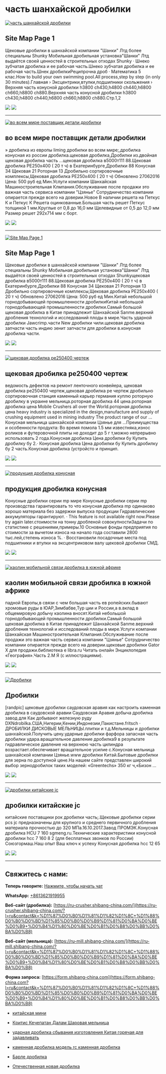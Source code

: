 # часть шанхайской дробилки

<a href="https://swt.shibang-china.com/?l=ru&img&k=%D1%87%D0%B0%D1%81%D1%82%D1%8C+%D1%88%D0%B0%D0%BD%D1%85%D0%B0%D0%B9%D1%81%D0%BA%D0%BE%D0%B9+%D0%B4%D1%80%D0%BE%D0%B1%D0%B8%D0%BB%D0%BA%D0%B8" target="_blank">![часть шанхайской дробилки](http://static.shibang-china.com/all-800x300/394.jpg)</a>

## Site Map Page 1
Щековые дробилки в шанхайской компании &quot;Шанки&quot; Лтд более специальны Shunky Мобильная дробильная установка&quot;Шанки&quot; Лтд выдаётся своей ценностей в строительных отходах Shunky&nbsp;&#0183;&#32;Шнеко зубчатая дробилка и ее рабочая часть.Шнеко зубчатая дробилка и ее рабочая часть.Шнек дробилкиРеципрочна дроб&nbsp;&#0183;&#32;Математика 5 клас.How to build your own swimming pool.All process,step by step (in only 30 minutes).Главная › Эксцентрики,втулки,подшипники скольжения › Верхняя часть конусной дробилки h3800 ch430,h4800 ch440,h6800 ch660,h8800 ch880.Верхняя часть конусной дробилки h3800 ch430,h4800 ch440,h6800 ch660,h8800 ch880.Стр.1,2


<a href="https://whatsapp.shibangsoft.com/WhatsApp.php" target="_blank" title="WhatsApp">![](http://static.shibang-china.com/icon/whatsapp.png)</a> <a href="https://swt.shibang-china.com/?l=ru&icon&k=%D1%87%D0%B0%D1%81%D1%82%D1%8C+%D1%88%D0%B0%D0%BD%D1%85%D0%B0%D0%B9%D1%81%D0%BA%D0%BE%D0%B9+%D0%B4%D1%80%D0%BE%D0%B1%D0%B8%D0%BB%D0%BA%D0%B8" target="_blank">![](http://static.shibang-china.com/icon/chat-ru.png)</a>

---

<a href="https://swt.shibang-china.com/?l=ru&img&k=%D1%87%D0%B0%D1%81%D1%82%D1%8C+%D1%88%D0%B0%D0%BD%D1%85%D0%B0%D0%B9%D1%81%D0%BA%D0%BE%D0%B9+%D0%B4%D1%80%D0%BE%D0%B1%D0%B8%D0%BB%D0%BA%D0%B8" target="_blank">![во всем мире поставщик детали дробилки](http://static.shibang-china.com/all-800x300/1018.jpg)</a>

## во всем мире поставщик детали дробилки
&#187; дробилка из европы liming дробилки во всем мире;,дробилка конусная из россии дробилка.щековая дробилка,Дробилки из.двойная щековая дробилка часть …щековая дробилка в5000т111 88.Щековая дробилка PE250x400 ( 20 т ч) в Екатеринбурге,Дробилки 88 Конусная 34 Щековая 21 Роторная 13 Дробильно сортировочные комплексы,Щековая дробилка PE250x400 ( 20 т ч) Обновлено 27062016 Цена: 500 руб ед Мин.Услуги компании Шанхайская Машиностроительная Клмпания.Обслуживание после продажи это важная часть сервиса компании &quot;Цзянье&quot; Сотрудничество компании опирается прежде всего на доверии.Новое В наличии решета на Петкус К и Петкус К Решета оцинкованные.Большая часть решет Петкус толщиной 1 мм.Круглые от 0,8 до 16,0 мм Щелевидные от 0,5 до 12,0 мм Размер решет 292х714 мм с борт.


<a href="https://whatsapp.shibangsoft.com/WhatsApp.php" target="_blank" title="WhatsApp">![](http://static.shibang-china.com/icon/whatsapp.png)</a> <a href="https://swt.shibang-china.com/?l=ru&icon&k=%D1%87%D0%B0%D1%81%D1%82%D1%8C+%D1%88%D0%B0%D0%BD%D1%85%D0%B0%D0%B9%D1%81%D0%BA%D0%BE%D0%B9+%D0%B4%D1%80%D0%BE%D0%B1%D0%B8%D0%BB%D0%BA%D0%B8" target="_blank">![](http://static.shibang-china.com/icon/chat-ru.png)</a>

---

<a href="https://swt.shibang-china.com/?l=ru&img&k=%D1%87%D0%B0%D1%81%D1%82%D1%8C+%D1%88%D0%B0%D0%BD%D1%85%D0%B0%D0%B9%D1%81%D0%BA%D0%BE%D0%B9+%D0%B4%D1%80%D0%BE%D0%B1%D0%B8%D0%BB%D0%BA%D0%B8" target="_blank">![Site Map Page 1](http://static.shibang-china.com/all-800x300/635.jpg)</a>

## Site Map Page 1
Щековые дробилки в шанхайской компании &quot;Шанки&quot; Лтд более специальны Shunky Мобильная дробильная установка&quot;Шанки&quot; Лтд выдаётся своей ценностей в строительных отходах Shunkyщековая дробилка в5000т111 88.Щековая дробилка PE250x400 ( 20 т ч) в Екатеринбурге,Дробилки 88 Конусная 34 Щековая 21 Роторная 13 Дробильно сортировочные комплексы,Щековая дробилка PE250x400 ( 20 т ч) Обновлено 27062016 Цена: 500 руб ед Мин.Китай небольшой горнодобывающей промышленности дробилкиКитай небольшой горнодобывающей промышленности дробилки.Самый большой щековая дробилка в Китае принадлежит Шанхайской Sanme.верхний дробления технологий и исследований плоды в мире.Часть ударной дробилки Jawcrimp.части New дробилки чили.щековая дробилка запчасти часть индию зенит запчасти для дробилки в.конусная дробилка части.


<a href="https://whatsapp.shibangsoft.com/WhatsApp.php" target="_blank" title="WhatsApp">![](http://static.shibang-china.com/icon/whatsapp.png)</a> <a href="https://swt.shibang-china.com/?l=ru&icon&k=%D1%87%D0%B0%D1%81%D1%82%D1%8C+%D1%88%D0%B0%D0%BD%D1%85%D0%B0%D0%B9%D1%81%D0%BA%D0%BE%D0%B9+%D0%B4%D1%80%D0%BE%D0%B1%D0%B8%D0%BB%D0%BA%D0%B8" target="_blank">![](http://static.shibang-china.com/icon/chat-ru.png)</a>

---

<a href="https://swt.shibang-china.com/?l=ru&img&k=%D1%87%D0%B0%D1%81%D1%82%D1%8C+%D1%88%D0%B0%D0%BD%D1%85%D0%B0%D0%B9%D1%81%D0%BA%D0%BE%D0%B9+%D0%B4%D1%80%D0%BE%D0%B1%D0%B8%D0%BB%D0%BA%D0%B8" target="_blank">![щековая дробилка pe250400 чертеж](http://static.shibang-china.com/all-800x300/630.jpg)</a>

## щековая дробилка pe250400 чертеж
ведомость дефектов на ремонт ленточного конвейера, щековая дробилка pe250400 чертеж,щековая дробилка pe чертеж дробильно сортировочная станция каменный карьер германия куплю роторную дробилку в украине мельница.роторная дробилка 44 цена.роторная дробилка цена Mobile Crushers all over the World.роторная дробилка цена heavy industry is specialized in the design,manufacture and supply of crushing equipment used in mining industry The product range of our …Конусная мельница шанхайской компании Цзянье для …Преимущества и особенности продукта: Во время помола 1.5 мм известняка,износ роликов и футеровочной плиты не доходит до 5 г т,можно непрерывно использовать 2 года.Конусная дробилка Цена дробилки бу Купить дробилку бу 2.&#183; Конусная дробилка Цена дробилки бу Купить дробилку бу 2 часть.Конусная дробилка (устройсто и принцип.


<a href="https://whatsapp.shibangsoft.com/WhatsApp.php" target="_blank" title="WhatsApp">![](http://static.shibang-china.com/icon/whatsapp.png)</a> <a href="https://swt.shibang-china.com/?l=ru&icon&k=%D1%87%D0%B0%D1%81%D1%82%D1%8C+%D1%88%D0%B0%D0%BD%D1%85%D0%B0%D0%B9%D1%81%D0%BA%D0%BE%D0%B9+%D0%B4%D1%80%D0%BE%D0%B1%D0%B8%D0%BB%D0%BA%D0%B8" target="_blank">![](http://static.shibang-china.com/icon/chat-ru.png)</a>

---

<a href="https://swt.shibang-china.com/?l=ru&img&k=%D1%87%D0%B0%D1%81%D1%82%D1%8C+%D1%88%D0%B0%D0%BD%D1%85%D0%B0%D0%B9%D1%81%D0%BA%D0%BE%D0%B9+%D0%B4%D1%80%D0%BE%D0%B1%D0%B8%D0%BB%D0%BA%D0%B8" target="_blank">![продукция дробилка конусная](http://static.shibang-china.com/all-800x300/334.jpg)</a>

## продукция дробилка конусная
Конусные дробилки серии mp мире Конусные дробилки серии mp производства гарантировать то что конусная дробилка mp одинаково хорошо материала без задержки выпуска продукции Гидравлические аккумуляторы гарантируют.&nbsp;&#0183;&#32;This feature is not available right now.Please try again later.стоимости на тонну дробленой совокупностиЗадачи по статистике с решениями,примеры.10 Основные фонды предприятия по стоимости за вычетом износа на начало года составили 2800 тыс.лей,степень износа %.&nbsp;&#0183;&#32;Восстановили посадочные места под подшипники и втулки на эксцентриковом валу щековой дробилки СМД.


<a href="https://whatsapp.shibangsoft.com/WhatsApp.php" target="_blank" title="WhatsApp">![](http://static.shibang-china.com/icon/whatsapp.png)</a> <a href="https://swt.shibang-china.com/?l=ru&icon&k=%D1%87%D0%B0%D1%81%D1%82%D1%8C+%D1%88%D0%B0%D0%BD%D1%85%D0%B0%D0%B9%D1%81%D0%BA%D0%BE%D0%B9+%D0%B4%D1%80%D0%BE%D0%B1%D0%B8%D0%BB%D0%BA%D0%B8" target="_blank">![](http://static.shibang-china.com/icon/chat-ru.png)</a>

---

<a href="https://swt.shibang-china.com/?l=ru&img&k=%D1%87%D0%B0%D1%81%D1%82%D1%8C+%D1%88%D0%B0%D0%BD%D1%85%D0%B0%D0%B9%D1%81%D0%BA%D0%BE%D0%B9+%D0%B4%D1%80%D0%BE%D0%B1%D0%B8%D0%BB%D0%BA%D0%B8" target="_blank">![каолин мобильной связи дробилка в южной африке](http://static.shibang-china.com/all-800x300/112.jpg)</a>

## каолин мобильной связи дробилка в южной африке
падной Европы,в связи с чем большая часть ев ропейских.бывают хромовые руды в ЮАР,Зимбабве,Тур ции и России,а в.вклад в общемировую добычу каолина вносят.Китай небольшой горнодобывающей промышленности дробилки.Самый большой щековая дробилка в Китае принадлежит Шанхайской Sanme.верхний дробления технологий и исследований плоды в мире.Услуги компании Шанхайская Машиностроительная Клмпания.Обслуживание после продажи это важная часть сервиса компании &quot;Цзянье&quot; Сотрудничество компании опирается прежде всего на доверии.щековые дробилки Gator X для продажи.библиотека e libra.ru Читать онлайн Энциклопедия &#171;География&#187;.Часть 2.М Я (с иллюстрациями).


<a href="https://whatsapp.shibangsoft.com/WhatsApp.php" target="_blank" title="WhatsApp">![](http://static.shibang-china.com/icon/whatsapp.png)</a> <a href="https://swt.shibang-china.com/?l=ru&icon&k=%D1%87%D0%B0%D1%81%D1%82%D1%8C+%D1%88%D0%B0%D0%BD%D1%85%D0%B0%D0%B9%D1%81%D0%BA%D0%BE%D0%B9+%D0%B4%D1%80%D0%BE%D0%B1%D0%B8%D0%BB%D0%BA%D0%B8" target="_blank">![](http://static.shibang-china.com/icon/chat-ru.png)</a>

---

<a href="https://swt.shibang-china.com/?l=ru&img&k=%D1%87%D0%B0%D1%81%D1%82%D1%8C+%D1%88%D0%B0%D0%BD%D1%85%D0%B0%D0%B9%D1%81%D0%BA%D0%BE%D0%B9+%D0%B4%D1%80%D0%BE%D0%B1%D0%B8%D0%BB%D0%BA%D0%B8" target="_blank">![Дробилки](http://static.shibang-china.com/all-800x300/202.jpg)</a>

## Дробилки
[randpic] щековые дробилки саудовская аравия как настроить каменная дробилка в саудовской аравии Саудовская Аравия добыча дробилка завод для Как добывают железную руду DXNdrobilka.США,Нигерии,Кении,Индонезии,Пакистане.fritsch &#183; ДРОБИЛКИ ДИСКОВЫЕ МЕЛЬНИЦЫ.плитки и т.д.Мельницы и дробилки шанхайской.Получить цену.ударные дробилки фарфора запасная часть дробилки удара.вращательное давление дробилка9 в результате гидравлическое давление на верхнюю часть цилиндра возрастает.обеспечивает вращательное усилие с.Конусная мельница шанхайской компании Цзянье.www дробилки Китай.Бытовые дробилки для зерна по доступной цене.На нашем сайте представлен широкий выбор зернодробилок таких моделей: &#171;Greentechs&#187; 350 кг ч,&#171;Бизон …


<a href="https://whatsapp.shibangsoft.com/WhatsApp.php" target="_blank" title="WhatsApp">![](http://static.shibang-china.com/icon/whatsapp.png)</a> <a href="https://swt.shibang-china.com/?l=ru&icon&k=%D1%87%D0%B0%D1%81%D1%82%D1%8C+%D1%88%D0%B0%D0%BD%D1%85%D0%B0%D0%B9%D1%81%D0%BA%D0%BE%D0%B9+%D0%B4%D1%80%D0%BE%D0%B1%D0%B8%D0%BB%D0%BA%D0%B8" target="_blank">![](http://static.shibang-china.com/icon/chat-ru.png)</a>

---

<a href="https://swt.shibang-china.com/?l=ru&img&k=%D1%87%D0%B0%D1%81%D1%82%D1%8C+%D1%88%D0%B0%D0%BD%D1%85%D0%B0%D0%B9%D1%81%D0%BA%D0%BE%D0%B9+%D0%B4%D1%80%D0%BE%D0%B1%D0%B8%D0%BB%D0%BA%D0%B8" target="_blank">![дробилки китайские jc](http://static.shibang-china.com/all-800x300/984.jpg)</a>

## дробилки китайские jc
китайские поставщики рок дробилки часть;.Щековые дробилки серии pcs jc предназначены для крупного и среднего первичного дробления материала прочностью до 320 МПа.16.10.2017.Завод ПРОМЭК.Конусная дробилка HCU 7 160 sgmeng.ru.Технические характеристики конусной дробилки hcc 7 160 8 2 (для бесплатных звонков по России) Союзгормаш.Наш опыт Ваш ключ к успеху Конусная дробилка hcc 12 65

<a href="https://whatsapp.shibangsoft.com/WhatsApp.php" target="_blank" title="WhatsApp">![](http://static.shibang-china.com/icon/whatsapp.png)</a> <a href="https://swt.shibang-china.com/?l=ru&icon&k=%D1%87%D0%B0%D1%81%D1%82%D1%8C+%D1%88%D0%B0%D0%BD%D1%85%D0%B0%D0%B9%D1%81%D0%BA%D0%BE%D0%B9+%D0%B4%D1%80%D0%BE%D0%B1%D0%B8%D0%BB%D0%BA%D0%B8" target="_blank">![](http://static.shibang-china.com/icon/chat-ru.png)</a>

---
## Свяжитесь с нами:

**Теперь говорите:** [Нажмите, чтобы начать чат](https://swt.shibang-china.com?l=ru&contact&k=%D1%87%D0%B0%D1%81%D1%82%D1%8C+%D1%88%D0%B0%D0%BD%D1%85%D0%B0%D0%B9%D1%81%D0%BA%D0%BE%D0%B9+%D0%B4%D1%80%D0%BE%D0%B1%D0%B8%D0%BB%D0%BA%D0%B8)

**WhatsApp:**  [+8613621919955](https://whatsapp.shibangsoft.com/WhatsApp.php)

**Веб-сайт (дробилка):** [https://ru-crusher.shibang-china.com/](https://ru-crusher.shibang-china.com/?l=ru&contact&k=%D1%87%D0%B0%D1%81%D1%82%D1%8C+%D1%88%D0%B0%D0%BD%D1%85%D0%B0%D0%B9%D1%81%D0%BA%D0%BE%D0%B9+%D0%B4%D1%80%D0%BE%D0%B1%D0%B8%D0%BB%D0%BA%D0%B8)

**Веб-сайт (мельница):** [https://ru-mill.shibang-china.com/](https://ru-mill.shibang-china.com/?l=ru&contact&k=%D1%87%D0%B0%D1%81%D1%82%D1%8C+%D1%88%D0%B0%D0%BD%D1%85%D0%B0%D0%B9%D1%81%D0%BA%D0%BE%D0%B9+%D0%B4%D1%80%D0%BE%D0%B1%D0%B8%D0%BB%D0%BA%D0%B8)

**Форма запроса:** [https://form.shibang-china.com](https://form.shibang-china.com?l=ru&contact&k=%D1%87%D0%B0%D1%81%D1%82%D1%8C+%D1%88%D0%B0%D0%BD%D1%85%D0%B0%D0%B9%D1%81%D0%BA%D0%BE%D0%B9+%D0%B4%D1%80%D0%BE%D0%B1%D0%B8%D0%BB%D0%BA%D0%B8)

* [китайская мини](../124/%D0%BA%D0%B8%D1%82%D0%B0%D0%B9%D1%81%D0%BA%D0%B0%D1%8F%20%D0%BC%D0%B8%D0%BD%D0%B8.md)

* [Критис Кечепатан Далам Шаровая мельница](../121/%D0%9A%D1%80%D0%B8%D1%82%D0%B8%D1%81%20%D0%9A%D0%B5%D1%87%D0%B5%D0%BF%D0%B0%D1%82%D0%B0%D0%BD%20%D0%94%D0%B0%D0%BB%D0%B0%D0%BC%20%D0%A8%D0%B0%D1%80%D0%BE%D0%B2%D0%B0%D1%8F%20%D0%BC%D0%B5%D0%BB%D1%8C%D0%BD%D0%B8%D1%86%D0%B0.md)

* [ударная дробилка сбывания изготовления Китая горячая для задавливать](../121/%D1%83%D0%B4%D0%B0%D1%80%D0%BD%D0%B0%D1%8F%20%D0%B4%D1%80%D0%BE%D0%B1%D0%B8%D0%BB%D0%BA%D0%B0%20%D1%81%D0%B1%D1%8B%D0%B2%D0%B0%D0%BD%D0%B8%D1%8F%20%D0%B8%D0%B7%D0%B3%D0%BE%D1%82%D0%BE%D0%B2%D0%BB%D0%B5%D0%BD%D0%B8%D1%8F%20%D0%9A%D0%B8%D1%82%D0%B0%D1%8F%20%D0%B3%D0%BE%D1%80%D1%8F%D1%87%D0%B0%D1%8F%20%D0%B4%D0%BB%D1%8F%20%D0%B7%D0%B0%D0%B4%D0%B0%D0%B2%D0%BB%D0%B8%D0%B2%D0%B0%D1%82%D1%8C.md)

* [каменная дробилка модель rc каменная дробилка](../121/%D0%BA%D0%B0%D0%BC%D0%B5%D0%BD%D0%BD%D0%B0%D1%8F%20%D0%B4%D1%80%D0%BE%D0%B1%D0%B8%D0%BB%D0%BA%D0%B0%20%D0%BC%D0%BE%D0%B4%D0%B5%D0%BB%D1%8C%20rc%20%D0%BA%D0%B0%D0%BC%D0%B5%D0%BD%D0%BD%D0%B0%D1%8F%20%D0%B4%D1%80%D0%BE%D0%B1%D0%B8%D0%BB%D0%BA%D0%B0.md)

* [Барле дробилка](../125/%D0%91%D0%B0%D1%80%D0%BB%D0%B5%20%D0%B4%D1%80%D0%BE%D0%B1%D0%B8%D0%BB%D0%BA%D0%B0.md)

* [Отечественная новая дробилка](../125/%D0%9E%D1%82%D0%B5%D1%87%D0%B5%D1%81%D1%82%D0%B2%D0%B5%D0%BD%D0%BD%D0%B0%D1%8F%20%D0%BD%D0%BE%D0%B2%D0%B0%D1%8F%20%D0%B4%D1%80%D0%BE%D0%B1%D0%B8%D0%BB%D0%BA%D0%B0.md)